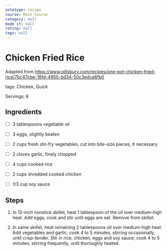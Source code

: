 ```yaml
---
notetype: recipe
course: Main Course
category: null
made it: null
rating: null
tags: null
---
```

# Chicken Fried Rice

Adapted from https://www.pillsbury.com/recipes/one-pot-chicken-fried-rice/7bc47cbe-16fd-4950-bd34-50c3edca6fb0

tags: Chicken, Quick

Servings: 6

## Ingredients
- [ ] 3 tablespoons vegetable oil- [ ] 3 eggs, slightly beaten- [ ] 2 cups fresh stir-fry vegetables, cut into bite-size pieces, if necessary- [ ] 2 cloves garlic, finely chopped- [ ] 4 cups cooked rice- [ ] 2 cups shredded cooked chicken- [ ] 1/3 cup soy sauce

## Steps
1) In 12-inch nonstick skillet, heat 1 tablespoon of the oil over medium-high heat. Add eggs; cook and stir until eggs are set. Remove from skillet.

2) In same skillet, heat remaining 2 tablespoons oil over medium-high heat. Add vegetables and garlic; cook 4 to 5 minutes, stirring occasionally, until crisp-tender. Stir in rice, chicken, eggs and soy sauce; cook 4 to 5 minutes, stirring frequently, until thoroughly heated.

